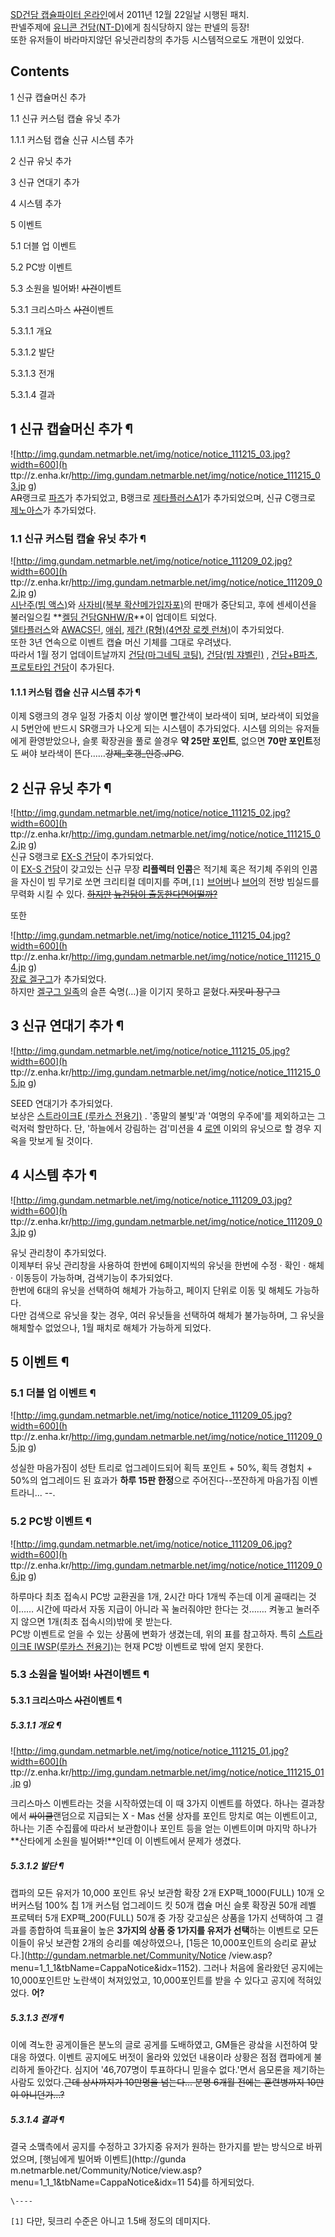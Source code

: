 [SD건담 캡슐파이터 온라인](SD%EA%B1%B4%EB%8B%B4%20%EC%BA%A1%EC%8A%90%ED%8C%8C%EC%9D%B4%ED%84%B0%20%EC%98%A8%EB%9D%BC%EC%9D%B8.md)에서 2011년 12월 22일날 시행된 패치.  
판넬주제에 [유니콘 건담(NT-D)](%EC%9C%A0%EB%8B%88%EC%BD%98%20%EA%B1%B4%EB%8B%B4#s-5.4.md)에게 침식당하지
않는 판넬의 등장!  
또한 유저들이 바라마지않던 유닛관리창의 추가등 시스템적으로도 개편이 있었다.

## Contents

    

1 신규 캡슐머신 추가

    

1.1 신규 커스텀 캡슐 유닛 추가

    

1.1.1 커스텀 캡슐 신규 시스템 추가

2 신규 유닛 추가

3 신규 연대기 추가

4 시스템 추가

5 이벤트

    

5.1 더블 업 이벤트

5.2 PC방 이벤트

5.3 소원을 빌어봐! <del>사건</del>이벤트

    

5.3.1 크리스마스 <del>사건</del>이벤트

    

5.3.1.1 개요

5.3.1.2 발단

5.3.1.3 전개

5.3.1.4 결과

## 1 신규 캡슐머신 추가 ¶

![http://img.gundam.netmarble.net/img/notice/notice_111215_03.jpg?width=600](h
ttp://z.enha.kr/http://img.gundam.netmarble.net/img/notice/notice_111215_03.jp
g)  
A<del>R</del>랭크로 [파즈](FAZZ#s-2.md)가 추가되었고, B랭크로 [제타플러스A1](%EC%A0%9C%ED%83%80%ED%94%8C%EB%9F%AC%EC%8A%A4#s-2.2.md)가 추가되었으며, 신규
C랭크로 [제노아스](%EC%A0%9C%EB%85%B8%EC%95%84%EC%8A%A4#s-3.md)가 추가되었다.

### 1.1 신규 커스텀 캡슐 유닛 추가 ¶

![http://img.gundam.netmarble.net/img/notice/notice_111209_02.jpg?width=600](h
ttp://z.enha.kr/http://img.gundam.netmarble.net/img/notice/notice_111209_02.jp
g)  
[시난주(빔 액스)](%EC%8B%9C%EB%82%9C%EC%A5%AC#s-8.md)와 [사자비(복부 확산메가입자포)](%EC%82%AC%EC%9E%90%EB%B9%84#s-1.6.md)의 판매가 중단되고, 후에 센세이션을 불러일으킬
**[켈딤 건담GNHW/R](%EC%BC%80%EB%A3%A8%EB%94%A4%20%EA%B1%B4%EB%8B%B4#s-2.3.md)**이 업데이트
되었다.  
[델타플러스](%EB%8D%B8%ED%83%80%ED%94%8C%EB%9F%AC%EC%8A%A4#s-2.md)와 [AWACS딘](AWACS%20%EB%94%98#s-2.md), [애쉬](%EC%95%A0%EC%89%AC#s-13.md), [제간 (R형)(4연장 로켓 런쳐)](%EC%A0%9C%EA%B0%84#s-1.5.6.md)이 추가되었다.  
또한 3년 연속으로 이벤트 캡슐 머신 기체를 그대로 우려냈다.  
따라서 1월 정기 업데이트날까지 [건담(마그네틱 코팅)](RX-78-2%28SD%EA%B1%B4%EB%8B%B4%20%EC%BA%A1%EC%8A%90%ED%8C%8C%EC%9D%B4%ED%84%B0%20%EC%98%A8%EB%9D%BC%EC%9D%B8%29#s-7.md),
[건담(빔 쟈벨린)](RX-78-2%28SD%EA%B1%B4%EB%8B%B4%20%EC%BA%A1%EC%8A%90%ED%8C%8C%EC%9D%B4%ED%84%B0%20%EC%98%A8%EB%9D%BC%EC%9D%B8%29#s-5.md) , [건담+B파츠](RX-78-2%28SD%EA%B1%B4%EB%8B%B4%20%EC%BA%A1%EC%8A%90%ED%8C%8C%EC%9D%B4%ED%84%B0%20%EC%98%A8%EB%9D%BC%EC%9D%B8%29#s-6.md), [프로토타입 건담](%ED%94%84%EB%A1%9C%ED%86%A0%ED%83%80%EC%9E%85%20%EA%B1%B4%EB%8B%B4#s-1.md)이 추가된다.

#### 1.1.1 커스텀 캡슐 신규 시스템 추가 ¶

이제 S랭크의 경우 일정 가중치 이상 쌓이면 빨간색이 보라색이 되며, 보라색이 되었을 시 5번안에 반드시 SR랭크가 나오게 되는 시스템이
추가되었다. 시스템 의의는 유저들에게 환영받았으나, 슬롯 확장권을 풀로 쓸경우 **약 25만 포인트**, 없으면 **70만 포인트**정도
써야 보라색이 뜬다……<del>강제_호갱_인증.JPG</del>.

## 2 신규 유닛 추가 ¶

![http://img.gundam.netmarble.net/img/notice/notice_111215_02.jpg?width=600](h
ttp://z.enha.kr/http://img.gundam.netmarble.net/img/notice/notice_111215_02.jp
g)  
신규 S랭크로 [EX-S 건담](S%20%EA%B1%B4%EB%8B%B4#s-5.3.md)이 추가되었다.  
이 [EX-S 건담](S%20%EA%B1%B4%EB%8B%B4#s-5.3.md)이 갖고있는 신규 무장 **리플렉터 인콤**은 적기체
혹은 적기체 주위의 인콤을 자신이 빔 무기로 쏘면 크리티컬 데미지를 주며,`[1]` [브어버](V2%20%EC%96%B4%EC%84%A4%ED%8A%B8%20%EB%B2%84%EC%8A%A4%ED%84%B0%20%EA%B1%B4%EB%8B%B4.md)나
[브어](V2%20%EC%96%B4%EC%84%A4%ED%8A%B8%20%EA%B1%B4%EB%8B%B4#s-1.md)의 전방 빔실드를
무력화 시킬 수 있다.
<del>[하지만](%EB%93%9C%EB%9D%BC%EA%B5%B0%20%EB%86%80%EC%9D%B4.md) [뉴건담](%EB%89%B4%20%EA%B1%B4%EB%8B%B4#s-3.md)[이 출동한다면어떨까?](%EB%93%9C%EB%9D%BC%EA%B5%B0%20%EB%86%80%EC%9D%B4.md)</del>

  

또한  

  

![http://img.gundam.netmarble.net/img/notice/notice_111215_04.jpg?width=600](h
ttp://z.enha.kr/http://img.gundam.netmarble.net/img/notice/notice_111215_04.jp
g)  
[장료 겔구그](%EC%9E%A5%EB%A3%8C%20%EA%B2%94%EA%B5%AC%EA%B7%B8#s-2.md)가 추가되었다.  
하지만 [겔구그 일족](%EA%B2%94%EA%B5%AC%EA%B7%B8.md)의 슬픈 숙명(…)을 이기지 못하고
묻혔다.<del>지못미 장구그</del>

## 3 신규 연대기 추가 ¶

![http://img.gundam.netmarble.net/img/notice/notice_111215_05.jpg?width=600](h
ttp://z.enha.kr/http://img.gundam.netmarble.net/img/notice/notice_111215_05.jp
g)

  

SEED 연대기가 추가되었다.  
보상은 [스트라이크E (루카스 전용기)](%EC%8A%A4%ED%8A%B8%EB%9D%BC%EC%9D%B4%ED%81%AC%20%EA%B1%B4%EB%8B%B4%28%EC%BA%A1%EC%8A%90%20%ED%8C%8C%EC%9D%B4%ED%84%B0%29#s-2.5.md)
. '종말의 불빛'과 '여명의 우주에'를 제외하고는 그럭저럭 할만하다. 단, '하늘에서 강림하는 검'미션을 4 [로엔](%EC%95%84%EC%8A%A4%ED%8A%B8%EB%A0%88%EC%9D%B4%20%EB%B8%94%EB%A3%A8%20%ED%94%84%EB%A0%88%EC%9E%84%20%EC%84%B8%EC%BB%A8%EB%93%9C#s-1.5.6.md) 이외의 유닛으로 할 경우 지옥을 맛보게 될
것이다.

## 4 시스템 추가 ¶

![http://img.gundam.netmarble.net/img/notice/notice_111209_03.jpg?width=600](h
ttp://z.enha.kr/http://img.gundam.netmarble.net/img/notice/notice_111209_03.jp
g)

  

유닛 관리창이 추가되었다.  
이제부터 유닛 관리창을 사용하여 한번에 6페이지씩의 유닛을 한번에 수정 · 확인 · 해체 · 이동등이 가능하며, 검색기능이 추가되었다.  
한번에 6대의 유닛을 선택하여 해체가 가능하고, 페이지 단위로 이동 및 해체도 가능하다.  
다만 검색으로 유닛을 찾는 경우, 여러 유닛들을 선택하여 해체가 불가능하며, 그 유닛을 해체할수 없었으나, 1월 패치로 해체가 가능하게
되었다.

## 5 이벤트 ¶

### 5.1 더블 업 이벤트 ¶

![http://img.gundam.netmarble.net/img/notice/notice_111209_05.jpg?width=600](h
ttp://z.enha.kr/http://img.gundam.netmarble.net/img/notice/notice_111209_05.jp
g)

  

성실한 마음가짐이 성탄 트리로 업그레이드되어 획득 포인트 + 50%, 획득 경험치 + 50%의 업그레이드 된 효과가 **하루 15판
한정**으로 주어진다--쪼잔하게 마음가짐 이벤트라니... --.

### 5.2 PC방 이벤트 ¶

![http://img.gundam.netmarble.net/img/notice/notice_111209_06.jpg?width=600](h
ttp://z.enha.kr/http://img.gundam.netmarble.net/img/notice/notice_111209_06.jp
g)

  

하루마다 최초 접속시 PC방 교환권을 1개, 2시간 마다 1개씩 주는데 이게 골때리는 것이…… 시간에 따라서 자동 지급이 아니라 꼭
눌러줘야만 한다는 것……. 켜놓고 눌러주지 않으면 1개(최초 접속시의)밖에 못 받는다.  
PC방 이벤트로 얻을 수 있는 상품에 변화가 생겼는데, 위의 표를 참고하자. 특히 [스트라이크E IWSP(루카스 전용기)](%EC%8A%A4%ED%8A%B8%EB%9D%BC%EC%9D%B4%ED%81%AC%20%EA%B1%B4%EB%8B%B4%28%EC%BA%A1%EC%8A%90%20%ED%8C%8C%EC%9D%B4%ED%84%B0%29#s-2.6.md)는 현재 PC방 이벤트로 밖에 얻지 못한다.

### 5.3 소원을 빌어봐! <del>사건</del>이벤트 ¶

#### 5.3.1 크리스마스 <del>사건</del>이벤트 ¶

##### 5.3.1.1 개요 ¶

![http://img.gundam.netmarble.net/img/notice/notice_111215_01.jpg?width=600](h
ttp://z.enha.kr/http://img.gundam.netmarble.net/img/notice/notice_111215_01.jp
g)

  

크리스마스 이벤트라는 것을 시작하였는데 이 때 3가지 이벤트를 하였다. 하나는 결과창에서 <del>싸이클</del>랜덤으로 지급되는 X -
Mas 선물 상자를 포인트 망치로 여는 이벤트이고, 하나는 기존 수집률에 따라서 보관함이나 포인트 등을 얻는 이벤트이며 마지막 하나가
**산타에게 소원을 빌어봐!**인데 이 이벤트에서 문제가 생겼다.

##### 5.3.1.2 발단 ¶

캡파의 모든 유저가 10,000 포인트 유닛 보관함 확장 2개 EXP팩_1000(FULL) 10개 오버커스텀 100% 칩 1개 커스텀
업그레이드 킷 50개 캡슐 머신 슬롯 확장권 50개 레벨 프로텍터 5개 EXP팩_200(FULL) 50개 중 가장 갖고싶은 상품을 1가지
선택하여 그 결과를 종합하여 득표율이 높은 **3가지의 상품 중 1가지를 유저가 선택**하는 이벤트로 모든 이들이 유닛 보관함 2개의 승리를
예상하였으나, [1등은 10,000포인트의 승리로 끝났다.](http://gundam.netmarble.net/Community/Notice
/view.asp?menu=1_1_1&tbName=CappaNotice&idx=1152). 그러나 처음에 올라왔던 공지에는
10,000포인트만 노란색이 쳐져있었고, 10,000포인트를 받을 수 있다고 공지에 적혀있었다. **어?**

##### 5.3.1.3 전개 ¶

이에 격노한 공게이들은 분노의 글로 공게를 도배하였고, GM들은 광샄을 시전하여 맞대응 하였다. 이벤트 공지에도 버젓이 올라와 있었던
내용이라 상황은 점점 캡파에게 불리하게 돌아간다. 심지어 '46,707명이 투표하다니 믿을수 없다.'면서 음모론을 제기하는 사람도
있었다.<del>근데 상사까지가 10만명을 넘는다... 분명 6개월 전에는 훈련병까지 10만이 아니던가...?</del>

##### 5.3.1.4 결과 ¶

결국 소맼측에서 공지를 수정하고 3가지중 유저가 원하는 한가지를 받는 방식으로 바뀌었으며, [햇님에게 빌어봐 이벤트](http://gunda
m.netmarble.net/Community/Notice/view.asp?menu=1_1_1&tbName=CappaNotice&idx=11
54)를 하게되었다.

`\----`

`[1]` 다만, 뒷크리 수준은 아니고 1.5배 정도의 데미지다.


